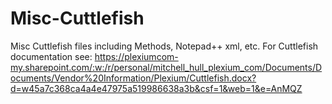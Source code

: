 # Misc-Cuttlefish
Misc Cuttlefish files including Methods, Notepad++ xml, etc.
For Cuttlefish documentation see: https://plexiumcom-my.sharepoint.com/:w:/r/personal/mitchell_hull_plexium_com/Documents/Documents/Vendor%20Information/Plexium/Cuttlefish.docx?d=w45a7c368ca4a4e47975a519986638a3b&csf=1&web=1&e=AnMQZ
